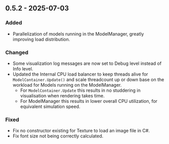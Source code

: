 
## 0.5.2 - 2025-07-03

### Added

- Parallelization of models running in the ModelManager, greatly improving load distribution.

### Changed

- Some visualization log messages are now set to Debug level instead of Info level.
- Updated the Internal CPU load balancer to keep threads alive for `ModelContainer.Update()` and scale threadcount up or down base on the workload for Models running on the ModelManager.
  - For `ModelContainer.Update` this results in no studdering in visualisation when rendering takes time.
  - For ModelManager this results in lower overall CPU utilization, for equivalent simulation speed.

### Fixed

- Fix no constructor existing for Texture to load an image file in C#.
- Fix font size not being correctly calculated.
